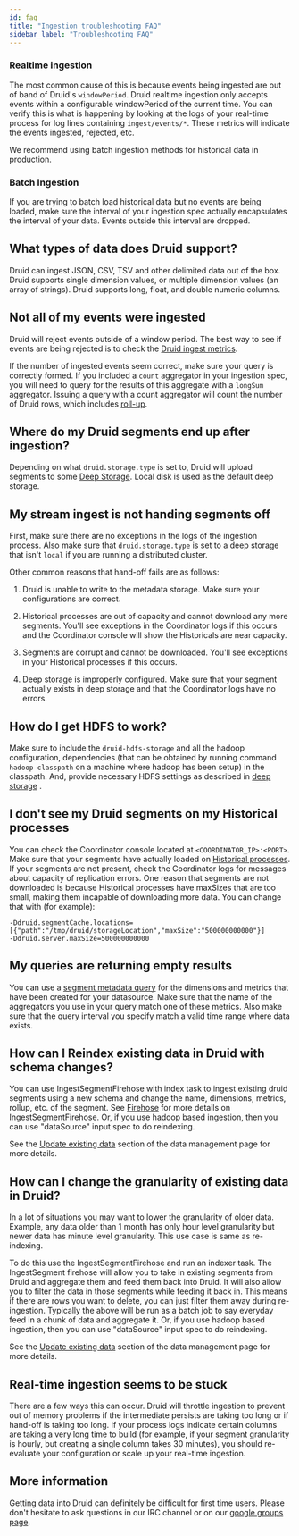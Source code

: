 ```yaml
---
id: faq
title: "Ingestion troubleshooting FAQ"
sidebar_label: "Troubleshooting FAQ"
---
```


<!--
  ~ Licensed to the Apache Software Foundation (ASF) under one
  ~ or more contributor license agreements.  See the NOTICE file
  ~ distributed with this work for additional information
  ~ regarding copyright ownership.  The ASF licenses this file
  ~ to you under the Apache License, Version 2.0 (the
  ~ "License"); you may not use this file except in compliance
  ~ with the License.  You may obtain a copy of the License at
  ~
  ~   http://www.apache.org/licenses/LICENSE-2.0
  ~
  ~ Unless required by applicable law or agreed to in writing,
  ~ software distributed under the License is distributed on an
  ~ "AS IS" BASIS, WITHOUT WARRANTIES OR CONDITIONS OF ANY
  ~ KIND, either express or implied.  See the License for the
  ~ specific language governing permissions and limitations
  ~ under the License.
  -->

### Realtime ingestion

The most common cause of this is because events being ingested are out of band of Druid's `windowPeriod`. Druid realtime ingestion
only accepts events within a configurable windowPeriod of the current time. You can verify this is what is happening by looking at the logs of your real-time process for log lines containing `ingest/events/*`. These metrics will indicate the events ingested, rejected, etc.

We recommend using batch ingestion methods for historical data in production.

### Batch Ingestion

If you are trying to batch load historical data but no events are being loaded, make sure the interval of your ingestion spec actually encapsulates the interval of your data. Events outside this interval are dropped.

## What types of data does Druid support?

Druid can ingest JSON, CSV, TSV and other delimited data out of the box. Druid supports single dimension values, or multiple dimension values (an array of strings). Druid supports long, float, and double numeric columns.

## Not all of my events were ingested

Druid will reject events outside of a window period. The best way to see if events are being rejected is to check the [Druid ingest metrics](../operations/metrics.md).

If the number of ingested events seem correct, make sure your query is correctly formed. If you included a `count` aggregator in your ingestion spec, you will need to query for the results of this aggregate with a `longSum` aggregator. Issuing a query with a count aggregator will count the number of Druid rows, which includes [roll-up](../design/index.md).

## Where do my Druid segments end up after ingestion?

Depending on what `druid.storage.type` is set to, Druid will upload segments to some [Deep Storage](../dependencies/deep-storage.md). Local disk is used as the default deep storage.

## My stream ingest is not handing segments off

First, make sure there are no exceptions in the logs of the ingestion process. Also make sure that `druid.storage.type` is set to a deep storage that isn't `local` if you are running a distributed cluster.

Other common reasons that hand-off fails are as follows:

1) Druid is unable to write to the metadata storage. Make sure your configurations are correct.

2) Historical processes are out of capacity and cannot download any more segments. You'll see exceptions in the Coordinator logs if this occurs and the Coordinator console will show the Historicals are near capacity.

3) Segments are corrupt and cannot be downloaded. You'll see exceptions in your Historical processes if this occurs.

4) Deep storage is improperly configured. Make sure that your segment actually exists in deep storage and that the Coordinator logs have no errors.

## How do I get HDFS to work?

Make sure to include the `druid-hdfs-storage` and all the hadoop configuration, dependencies (that can be obtained by running command `hadoop classpath` on a machine where hadoop has been setup) in the classpath. And, provide necessary HDFS settings as described in [deep storage](../dependencies/deep-storage.md) .

## I don't see my Druid segments on my Historical processes

You can check the Coordinator console located at `<COORDINATOR_IP>:<PORT>`. Make sure that your segments have actually loaded on [Historical processes](../design/historical.md). If your segments are not present, check the Coordinator logs for messages about capacity of replication errors. One reason that segments are not downloaded is because Historical processes have maxSizes that are too small, making them incapable of downloading more data. You can change that with (for example):

```
-Ddruid.segmentCache.locations=[{"path":"/tmp/druid/storageLocation","maxSize":"500000000000"}]
-Ddruid.server.maxSize=500000000000
 ```

## My queries are returning empty results

You can use a [segment metadata query](../querying/segmentmetadataquery.md) for the dimensions and metrics that have been created for your datasource. Make sure that the name of the aggregators you use in your query match one of these metrics. Also make sure that the query interval you specify match a valid time range where data exists.

## How can I Reindex existing data in Druid with schema changes?

You can use IngestSegmentFirehose with index task to ingest existing druid segments using a new schema and change the name, dimensions, metrics, rollup, etc. of the segment.
See [Firehose](../ingestion/native-batch.md#firehoses) for more details on IngestSegmentFirehose.
Or, if you use hadoop based ingestion, then you can use "dataSource" input spec to do reindexing.

See the [Update existing data](../ingestion/data-management.md#update-existing-data) section of the data management page for more details.

## How can I change the granularity of existing data in Druid?

In a lot of situations you may want to lower the granularity of older data. Example, any data older than 1 month has only hour level granularity but newer data has minute level granularity. This use case is same as re-indexing.

To do this use the IngestSegmentFirehose and run an indexer task. The IngestSegment firehose will allow you to take in existing segments from Druid and aggregate them and feed them back into Druid. It will also allow you to filter the data in those segments while feeding it back in. This means if there are rows you want to delete, you can just filter them away during re-ingestion.
Typically the above will be run as a batch job to say everyday feed in a chunk of data and aggregate it.
Or, if you use hadoop based ingestion, then you can use "dataSource" input spec to do reindexing.

See the [Update existing data](../ingestion/data-management.md#update-existing-data) section of the data management page for more details.

## Real-time ingestion seems to be stuck

There are a few ways this can occur. Druid will throttle ingestion to prevent out of memory problems if the intermediate persists are taking too long or if hand-off is taking too long. If your process logs indicate certain columns are taking a very long time to build (for example, if your segment granularity is hourly, but creating a single column takes 30 minutes), you should re-evaluate your configuration or scale up your real-time ingestion.

## More information

Getting data into Druid can definitely be difficult for first time users. Please don't hesitate to ask questions in our IRC channel or on our [google groups page](https://groups.google.com/forum/#!forum/druid-user).
